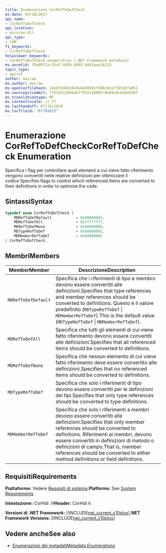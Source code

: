 ```yaml
---
title: Enumerazione CorRefToDefCheck
ms.date: 03/30/2017
api_name:
- CorRefToDefCheck
api_location:
- mscoree.dll
api_type:
- COM
f1_keywords:
- CorRefToDefCheck
helpviewer_keywords:
- CorRefToDefCheck enumeration [.NET Framework metadata]
ms.assetid: f9a80f1a-55af-4459-b095-8441aae16119
topic_type:
- apiref
author: mairaw
ms.author: mairaw
ms.openlocfilehash: 2ae87dd4538a9a8e88591f498c0ce77b51bfa852
ms.sourcegitcommit: 7f616512044ab7795e32806578e8dc0c6a0e038f
ms.translationtype: MT
ms.contentlocale: it-IT
ms.lasthandoff: 07/10/2019
ms.locfileid: "67781613"
---
```

# <a name="correftodefcheck-enumeration"></a><span data-ttu-id="07fd9-102">Enumerazione CorRefToDefCheck</span><span class="sxs-lookup"><span data-stu-id="07fd9-102">CorRefToDefCheck Enumeration</span></span>
<span data-ttu-id="07fd9-103">Specifica i flag per controllare quali elementi a cui viene fatto riferimento vengono convertiti nelle relative definizioni per ottimizzare il codice.</span><span class="sxs-lookup"><span data-stu-id="07fd9-103">Specifies flags to control which referenced items are converted to their definitions in order to optimize the code.</span></span>  
  
## <a name="syntax"></a><span data-ttu-id="07fd9-104">Sintassi</span><span class="sxs-lookup"><span data-stu-id="07fd9-104">Syntax</span></span>  
  
```cpp  
typedef enum CorRefToDefCheck {  
    MDRefToDefDefault           = 0x00000003,  
    MDRefToDefAll               = 0xffffffff,  
    MDRefToDefNone              = 0x00000000,  
    MDTypeRefToDef              = 0x00000001,  
    MDMemberRefToDef            = 0x00000002  
} CorRefToDefCheck;  
```  
  
## <a name="members"></a><span data-ttu-id="07fd9-105">Membri</span><span class="sxs-lookup"><span data-stu-id="07fd9-105">Members</span></span>  
  
|<span data-ttu-id="07fd9-106">Member</span><span class="sxs-lookup"><span data-stu-id="07fd9-106">Member</span></span>|<span data-ttu-id="07fd9-107">Descrizione</span><span class="sxs-lookup"><span data-stu-id="07fd9-107">Description</span></span>|  
|------------|-----------------|  
|`MDRefToDefDefault`|<span data-ttu-id="07fd9-108">Specifica che i riferimenti di tipo e membro devono essere convertiti alle definizioni.</span><span class="sxs-lookup"><span data-stu-id="07fd9-108">Specifies that type references and member references should be converted to definitions.</span></span> <span data-ttu-id="07fd9-109">Questo è il valore predefinito (`MDTypeRefToDef` &#124; `MDMemberRefToDef`).</span><span class="sxs-lookup"><span data-stu-id="07fd9-109">This is the default value (`MDTypeRefToDef` &#124; `MDMemberRefToDef`).</span></span>|  
|`MDRefToDefAll`|<span data-ttu-id="07fd9-110">Specifica che tutti gli elementi di cui viene fatto riferimento devono essere convertiti alle definizioni.</span><span class="sxs-lookup"><span data-stu-id="07fd9-110">Specifies that all referenced items should be converted to definitions.</span></span>|  
|`MDRefToDefNone`|<span data-ttu-id="07fd9-111">Specifica che nessun elemento di cui viene fatto riferimento deve essere convertito alle definizioni.</span><span class="sxs-lookup"><span data-stu-id="07fd9-111">Specifies that no referenced items should be converted to definitions.</span></span>|  
|`MDTypeRefToDef`|<span data-ttu-id="07fd9-112">Specifica che solo i riferimenti di tipo devono essere convertiti per le definizioni dei tipi.</span><span class="sxs-lookup"><span data-stu-id="07fd9-112">Specifies that only type references should be converted to type definitions.</span></span>|  
|`MDMemberRefToDef`|<span data-ttu-id="07fd9-113">Specifica che solo i riferimenti a membri devono essere convertiti alle definizioni.</span><span class="sxs-lookup"><span data-stu-id="07fd9-113">Specifies that only member references should be converted to definitions.</span></span> <span data-ttu-id="07fd9-114">Riferimenti ai membri, devono essere convertiti in definizioni di metodo o definizioni di campo.</span><span class="sxs-lookup"><span data-stu-id="07fd9-114">That is, member references should be converted to either method definitions or field definitions.</span></span>|  
  
## <a name="requirements"></a><span data-ttu-id="07fd9-115">Requisiti</span><span class="sxs-lookup"><span data-stu-id="07fd9-115">Requirements</span></span>  
 <span data-ttu-id="07fd9-116">**Piattaforme:** Vedere [Requisiti di sistema](../../../../docs/framework/get-started/system-requirements.md).</span><span class="sxs-lookup"><span data-stu-id="07fd9-116">**Platforms:** See [System Requirements](../../../../docs/framework/get-started/system-requirements.md).</span></span>  
  
 <span data-ttu-id="07fd9-117">**Intestazione:** CorHdr. H</span><span class="sxs-lookup"><span data-stu-id="07fd9-117">**Header:** CorHdr.h</span></span>  
  
 <span data-ttu-id="07fd9-118">**Versioni di .NET Framework:** [!INCLUDE[net_current_v10plus](../../../../includes/net-current-v10plus-md.md)]</span><span class="sxs-lookup"><span data-stu-id="07fd9-118">**.NET Framework Versions:** [!INCLUDE[net_current_v10plus](../../../../includes/net-current-v10plus-md.md)]</span></span>  
  
## <a name="see-also"></a><span data-ttu-id="07fd9-119">Vedere anche</span><span class="sxs-lookup"><span data-stu-id="07fd9-119">See also</span></span>

- [<span data-ttu-id="07fd9-120">Enumerazioni dei metadati</span><span class="sxs-lookup"><span data-stu-id="07fd9-120">Metadata Enumerations</span></span>](../../../../docs/framework/unmanaged-api/metadata/metadata-enumerations.md)
